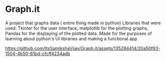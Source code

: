 # Graph.it
A project that graphs data ( entire thing made in python)
Libraries that were used:
Tkinter for the user interface, matplotlib for the plotting graphs, Pandas for the displaying of the plotted data.
Made for the purposes of learning about python's UI libraries and making a functional app 



https://github.com/ItsSamikshaVijay/Graph.it/assets/135284414/20a50f93-1504-4b50-81bd-cfcff4234adb

